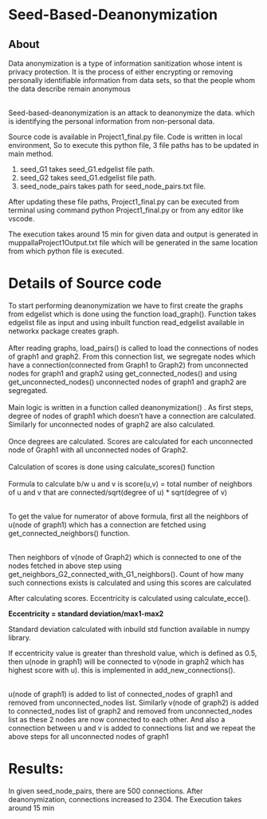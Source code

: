 # Seed-Based-Deanonymization
## About
Data anonymization is a type of information
sanitization whose intent is privacy protection. It
is the process of either encrypting or removing
personally identifiable information from data
sets, so that the people whom the data describe
remain anonymous <br/> <br/>

Seed-based-deanonymization is an attack to deanonymize the data. which is identifying the personal information from non-personal data.<br/>

Source code is available in Project1_final.py file. Code is written in local environment, So to execute this python file, 3 file paths has to be updated in main method.

 1. seed_G1 takes seed_G1.edgelist file path.
 2. seed_G2 takes seed_G1.edgelist file path.
 3. seed_node_pairs takes path for seed_node_pairs.txt file. 

After updating these file paths, Project1_final.py can be executed from terminal using command python Project1_final.py or from any editor like vscode. 

The execution takes around 15 min for given data and output is generated in muppallaProject1Output.txt file which will be generated in the same location from which python file is executed.

# Details of Source code
To start performing deanonymization we have to first create the graphs 
from edgelist which is done using the function load_graph(). Function takes 
edgelist file as input and using inbuilt function read_edgelist available in 
networkx package creates graph.<br /><br />
After reading graphs, load_pairs() is called to load the connections of nodes 
of graph1 and graph2. From this connection list, we segregate nodes which 
have a connection(connected from Graph1 to Graph2) from unconnected 
nodes for graph1 and graph2 using get_connected_nodes() and using 
get_unconnected_nodes() unconnected nodes of graph1 and graph2 are 
segregated.<br /><br />
Main logic is written in a function called deanonymization() . As first steps, 
degree of nodes of graph1 which doesn’t have a connection are calculated. 
Similarly for unconnected nodes of graph2 are also calculated.<br /><br />
Once degrees are calculated. Scores are calculated for each unconnected 
node of Graph1 with all unconnected nodes of Graph2.<br /><br />
Calculation of scores is done using calculate_scores() function<br /><br />
Formula to calculate b/w u and v is 
score(u,v) = total number of neighbors of u and v that are 
connected/sqrt(degree of u) * sqrt(degree of v)<br /><br />

To get the value for numerator of above formula, first all the 
neighbors of u(node of graph1) which has a connection are fetched 
using get_connected_neighbors() function. <br /><br />

Then neighbors of v(node of Graph2) which is connected to one of 
the nodes fetched in above step using 
get_neighbors_G2_connected_with_G1_neighbors(). Count of how 
many such connections exists is calculated and using this scores are 
calculated

After calculating scores. Eccentricity is calculated using calculate_ecce().

**Eccentricity = standard deviation/max1-max2** <br />

Standard deviation calculated with inbuild std function available in 
numpy library.<br />

If eccentricity value is greater than threshold value, which is defined as 0.5, 
then u(node in graph1) will be connected to v(node in graph2 which has 
highest score with u). this is implemented in add_new_connections().<br /><br />

u(node of graph1) is added to list of connected_nodes of graph1 and 
removed from unconnected_nodes list. Similarly v(node of graph2) is 
added to connected_nodes list of graph2 and removed from 
unconnected_nodes list as these 2 nodes are now connected to each 
other. And also a connection between u and v is added to 
connections list and we repeat the above steps for all unconnected 
nodes of graph1

# Results: 
In given seed_node_pairs, there are 500 connections. After 
deanonymization, connections increased to 2304. The Execution 
takes around 15 min
